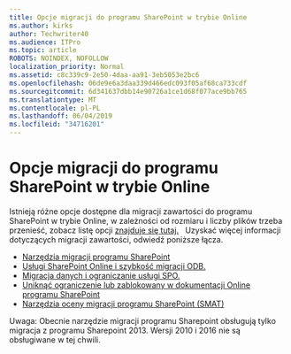 ```yaml
---
title: Opcje migracji do programu SharePoint w trybie Online
ms.author: kirks
author: Techwriter40
ms.audience: ITPro
ms.topic: article
ROBOTS: NOINDEX, NOFOLLOW
localization_priority: Normal
ms.assetid: c8c339c9-2e50-4daa-aa91-3eb5053e2bc6
ms.openlocfilehash: 06de9e6a3daa339d466edc093f05af68ca733cdf
ms.sourcegitcommit: 6d341637dbb14e90726a1ce1d68f077ace9bb765
ms.translationtype: MT
ms.contentlocale: pl-PL
ms.lasthandoff: 06/04/2019
ms.locfileid: "34716201"
---
```

# <a name="migrate-options-to-sharepoint-online"></a>Opcje migracji do programu SharePoint w trybie Online

<p>Istnieją różne opcje dostępne dla migracji zawartości do programu SharePoint w trybie Online, w zależności od rozmiaru i liczby plików trzeba przenieść, zobacz listę opcji <a href="https://docs.microsoft.com/en-us/sharepointmigration/migrate-to-sharepoint-online">znajduje się tutaj.</a> &nbsp; Uzyskać więcej informacji dotyczących migracji zawartości, odwiedź poniższe łącza.</p> <ul> <li><a href="https://docs.microsoft.com/en-us/sharepointmigration/introducing-the-sharepoint-migration-tool">Narzędzia migracji programu SharePoint</a></li> <li><a href="https://docs.microsoft.com/en-us/sharepointmigration/sharepoint-online-and-onedrive-migration-speed">Usługi SharePoint Online i szybkość migracji ODB.</a></li> <li><a href="https://blogs.technet.microsoft.com/sposupport/2017/08/12/data-migration-and-spo-service-throttling/">Migracja danych i ograniczanie usługi SPO.</a></li> <li><a href="https://docs.microsoft.com/en-us/sharepoint/dev/general-development/how-to-avoid-getting-throttled-or-blocked-in-sharepoint-online">Uniknąć ograniczenie lub zablokowany w dokumentacji Online programu SharePoint</a></li> <li><a href="https://www.microsoft.com/en-us/download/details.aspx?id=53598&amp;751be11f-ede8-5a0c-058c-2ee190a24fa6=True">Narzędzia oceny migracji programu SharePoint (SMAT)</a></li> </ul> <p>Uwaga: Obecnie narzędzie migracji programu Sharepoint obsługują tylko migracja z programu Sharepoint 2013. Wersji 2010 i 2016 nie są obsługiwane w tej chwili.</p>

